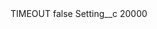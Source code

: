 <?xml version="1.0" encoding="UTF-8"?>
<CustomMetadata xmlns="http://soap.sforce.com/2006/04/metadata" xmlns:xsi="http://www.w3.org/2001/XMLSchema-instance" xmlns:xsd="http://www.w3.org/2001/XMLSchema">
    <label>TIMEOUT</label>
    <protected>false</protected>
    <values>
        <field>Setting__c</field>
        <value xsi:type="xsd:string">20000</value>
    </values>
</CustomMetadata>
